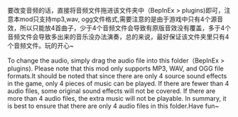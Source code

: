 要改变音频的话，直接将音频文件拖进该文件夹中（BepInEx > plugins)即可，注意本mod只支持mp3,wav, ogg文件格式,需要注意的是由于游戏中只有4个源音效，所以只能放4首曲子，少于4个音频文件会导致有原版音效没有覆盖，多于4个音频文件会导致多出来的音乐没办法演奏，总的来说，最好保证该文件夹里只有4个音频文件。玩的开心~

To change the audio, simply drag the audio file into this folder（BepInEx > plugins). Please note that this mod only supports MP3, WAV, and OGG file formats.It should be noted that since there are only 4 source sound effects in the game, only 4 pieces of music can be played. If there are fewer than 4 audio files, some original sound effects will not be covered. If there are more than 4 audio files, the extra music will not be playable. In summary, it is best to ensure that there are only 4 audio files in this folder.Have fun~
